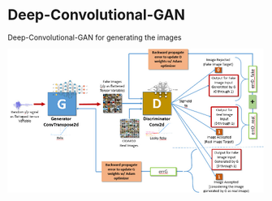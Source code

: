 # Deep-Convolutional-GAN
Deep-Convolutional-GAN for generating the images


![Pictorial Representation of the Code implementation]( https://github.com/rvalusa2108/Deep-Convolutional-GAN/blob/master/Pictorial_Representation_of_Code_Implementation.jpg)

